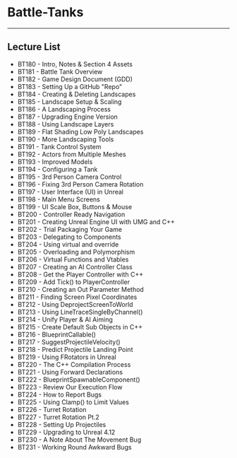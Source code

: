 # **Battle-Tanks**

---

## **Lecture List**
* BT180 - Intro, Notes & Section 4 Assets
* BT181 - Battle Tank Overview
* BT182 - Game Design Document (GDD)
* BT183 - Setting Up a GitHub "Repo"
* BT184 - Creating & Deleting Landscapes
* BT185 - Landscape Setup & Scaling
* BT186 - A Landscaping Process
* BT187 - Upgrading Engine Version
* BT188 - Using Landscape Layers
* BT189 - Flat Shading Low Poly Landscapes
* BT190 - More Landscaping Tools
* BT191 - Tank Control System
* BT192 - Actors from Multiple Meshes
* BT193 - Improved Models
* BT194 - Configuring a Tank
* BT195 - 3rd Person Camera Control
* BT196 - Fixing 3rd Person Camera Rotation
* BT197 - User Interface (UI) in Unreal
* BT198 - Main Menu Screens
* BT199 - UI Scale Box, Buttons & Mouse
* BT200 - Controller Ready Navigation
* BT201 - Creating Unreal Engine UI with UMG and C++
* BT202 - Trial Packaging Your Game
* BT203 - Delegating to Components
* BT204 - Using virtual and override
* BT205 - Overloading and Polymorphism
* BT206 - Virtual Functions and Vtables
* BT207 - Creating an AI Controller Class
* BT208 - Get the Player Controller with C++
* BT209 - Add Tick() to PlayerController
* BT210 - Creating an Out Parameter Method
* BT211 - Finding Screen Pixel Coordinates
* BT212 - Using DeprojectScreenToWorld
* BT213 - Using LineTraceSingleByChannel()
* BT214 - Unify Player & AI Aiming
* BT215 - Create Default Sub Objects in C++
* BT216 - BlueprintCallable()
* BT217 - SuggestProjectileVelocity()
* BT218 - Predict Projectile Landing Point
* BT219 - Using FRotators in Unreal
* BT220 - The C++ Compilation Process
* BT221 - Using Forward Declarations
* BT222 - BlueprintSpawnableComponent()
* BT223 - Review Our Execution Flow
* BT224 - How to Report Bugs
* BT225 - Using Clamp() to Limit Values
* BT226 - Turret Rotation
* BT227 - Turret Rotation Pt.2
* BT228 - Setting Up Projectiles
* BT229 - Upgrading to Unreal 4.12
* BT230 - A Note About The Movement Bug
* BT231 - Working Round Awkward Bugs


